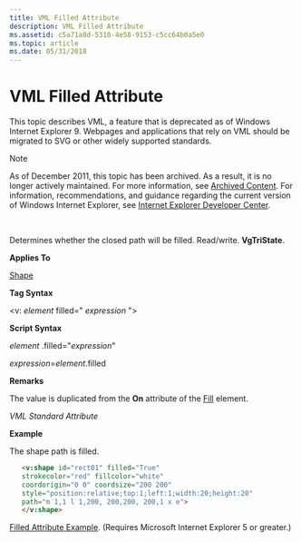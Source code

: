 ```yaml
---
title: VML Filled Attribute
description: VML Filled Attribute
ms.assetid: c5a71a8d-5310-4e58-9153-c5cc64b0a5e0
ms.topic: article
ms.date: 05/31/2018
---
```


# VML Filled Attribute

This topic describes VML, a feature that is deprecated as of Windows Internet Explorer 9. Webpages and applications that rely on VML should be migrated to SVG or other widely supported standards.

> [!Note]  
> As of December 2011, this topic has been archived. As a result, it is no longer actively maintained. For more information, see [Archived Content](https://docs.microsoft.com/previous-versions/windows/internet-explorer/ie-developer/). For information, recommendations, and guidance regarding the current version of Windows Internet Explorer, see [Internet Explorer Developer Center](https://go.microsoft.com/fwlink/p/?linkid=204313).

 

Determines whether the closed path will be filled. Read/write. **VgTriState**.

**Applies To**

[Shape](shape-element--vml.md)

**Tag Syntax**

<v: *element* filled=" *expression* ">

**Script Syntax**

*element* .filled="*expression*"

*expression*=*element*.filled

**Remarks**

The value is duplicated from the **On** attribute of the [Fill](msdn-online-vml-fill-element.md) element.

*VML Standard Attribute*

**Example**

The shape path is filled.


```HTML
   <v:shape id="rect01" filled="True"
   strokecolor="red" fillcolor="white"
   coordorigin="0 0" coordsize="200 200"
   style="position:relative;top:1;left:1;width:20;height:20"
   path="m 1,1 l 1,200, 200,200, 200,1 x e">
   </v:shape>
```



[Filled Attribute Example](https://samples.msdn.microsoft.com/workshop/samples/vml/shape/examples/x_filled.md). (Requires Microsoft Internet Explorer 5 or greater.)

 

 




